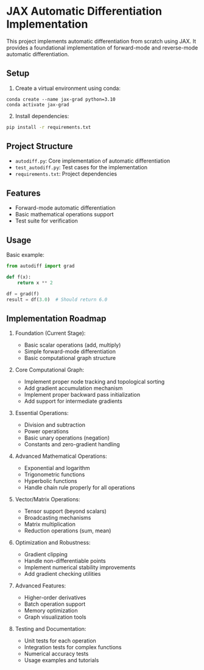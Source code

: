 # JAX Automatic Differentiation Implementation

This project implements automatic differentiation from scratch using JAX. It provides a foundational implementation of forward-mode and reverse-mode automatic differentiation.

## Setup

1. Create a virtual environment using conda:
```
conda create --name jax-grad python=3.10
conda activate jax-grad
```

2. Install dependencies:
```bash
pip install -r requirements.txt
```

## Project Structure

- `autodiff.py`: Core implementation of automatic differentiation
- `test_autodiff.py`: Test cases for the implementation
- `requirements.txt`: Project dependencies

## Features

- Forward-mode automatic differentiation
- Basic mathematical operations support
- Test suite for verification

## Usage

Basic example:
```python
from autodiff import grad

def f(x):
    return x ** 2

df = grad(f)
result = df(3.0)  # Should return 6.0
```

## Implementation Roadmap

1. Foundation (Current Stage):
   - Basic scalar operations (add, multiply)
   - Simple forward-mode differentiation
   - Basic computational graph structure

2. Core Computational Graph:
   - Implement proper node tracking and topological sorting
   - Add gradient accumulation mechanism
   - Implement proper backward pass initialization
   - Add support for intermediate gradients

3. Essential Operations:
   - Division and subtraction
   - Power operations
   - Basic unary operations (negation)
   - Constants and zero-gradient handling

4. Advanced Mathematical Operations:
   - Exponential and logarithm
   - Trigonometric functions
   - Hyperbolic functions
   - Handle chain rule properly for all operations

5. Vector/Matrix Operations:
   - Tensor support (beyond scalars)
   - Broadcasting mechanisms
   - Matrix multiplication
   - Reduction operations (sum, mean)

6. Optimization and Robustness:
   - Gradient clipping
   - Handle non-differentiable points
   - Implement numerical stability improvements
   - Add gradient checking utilities

7. Advanced Features:
   - Higher-order derivatives
   - Batch operation support
   - Memory optimization
   - Graph visualization tools

8. Testing and Documentation:
   - Unit tests for each operation
   - Integration tests for complex functions
   - Numerical accuracy tests
   - Usage examples and tutorials
